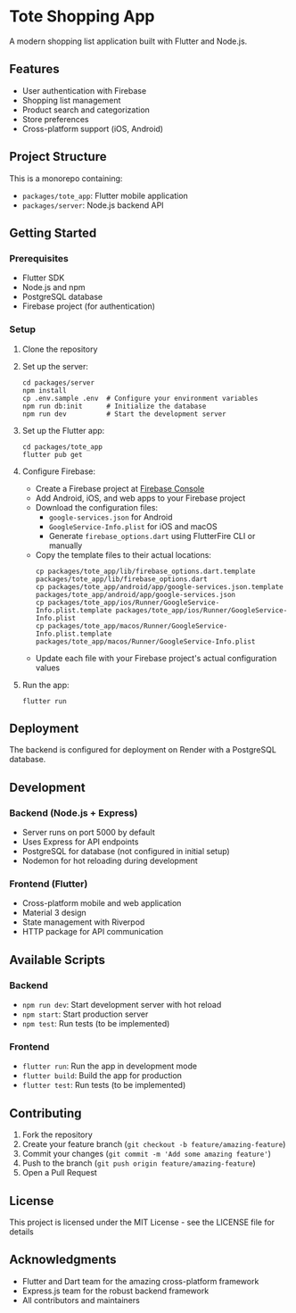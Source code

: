 # Tote Shopping App

A modern shopping list application built with Flutter and Node.js.

## Features

-   User authentication with Firebase
-   Shopping list management
-   Product search and categorization
-   Store preferences
-   Cross-platform support (iOS, Android)

## Project Structure

This is a monorepo containing:

-   `packages/tote_app`: Flutter mobile application
-   `packages/server`: Node.js backend API

## Getting Started

### Prerequisites

-   Flutter SDK
-   Node.js and npm
-   PostgreSQL database
-   Firebase project (for authentication)

### Setup

1. Clone the repository
2. Set up the server:

    ```
    cd packages/server
    npm install
    cp .env.sample .env  # Configure your environment variables
    npm run db:init      # Initialize the database
    npm run dev          # Start the development server
    ```

3. Set up the Flutter app:

    ```
    cd packages/tote_app
    flutter pub get
    ```

4. Configure Firebase:

    - Create a Firebase project at [Firebase Console](https://console.firebase.google.com/)
    - Add Android, iOS, and web apps to your Firebase project
    - Download the configuration files:
        - `google-services.json` for Android
        - `GoogleService-Info.plist` for iOS and macOS
        - Generate `firebase_options.dart` using FlutterFire CLI or manually
    - Copy the template files to their actual locations:
        ```
        cp packages/tote_app/lib/firebase_options.dart.template packages/tote_app/lib/firebase_options.dart
        cp packages/tote_app/android/app/google-services.json.template packages/tote_app/android/app/google-services.json
        cp packages/tote_app/ios/Runner/GoogleService-Info.plist.template packages/tote_app/ios/Runner/GoogleService-Info.plist
        cp packages/tote_app/macos/Runner/GoogleService-Info.plist.template packages/tote_app/macos/Runner/GoogleService-Info.plist
        ```
    - Update each file with your Firebase project's actual configuration values

5. Run the app:
    ```
    flutter run
    ```

## Deployment

The backend is configured for deployment on Render with a PostgreSQL database.

## Development

### Backend (Node.js + Express)

-   Server runs on port 5000 by default
-   Uses Express for API endpoints
-   PostgreSQL for database (not configured in initial setup)
-   Nodemon for hot reloading during development

### Frontend (Flutter)

-   Cross-platform mobile and web application
-   Material 3 design
-   State management with Riverpod
-   HTTP package for API communication

## Available Scripts

### Backend

-   `npm run dev`: Start development server with hot reload
-   `npm start`: Start production server
-   `npm test`: Run tests (to be implemented)

### Frontend

-   `flutter run`: Run the app in development mode
-   `flutter build`: Build the app for production
-   `flutter test`: Run tests (to be implemented)

## Contributing

1. Fork the repository
2. Create your feature branch (`git checkout -b feature/amazing-feature`)
3. Commit your changes (`git commit -m 'Add some amazing feature'`)
4. Push to the branch (`git push origin feature/amazing-feature`)
5. Open a Pull Request

## License

This project is licensed under the MIT License - see the LICENSE file for details

## Acknowledgments

-   Flutter and Dart team for the amazing cross-platform framework
-   Express.js team for the robust backend framework
-   All contributors and maintainers
